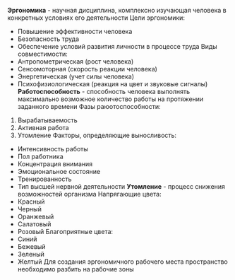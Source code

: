 **Эргономика** - научная дисциплина, комплексно изучающая человека в конкретных условиях его деятельности
Цели эргономики:
- Повышение эффективности человека
- Безопасность труда
- Обеспечение условий развития личности в процессе труда
Виды совместимости:
- Антропометрическая (рост человека)
- Сенсомоторная (скорость реакции человека)
- Энергетическая (учет силы человека)
- Психофизиологическая (реакция на цвет и звуковые сигналы)
**Работоспособность** - способность человека выполнять максимально возможное количество работы на протяжении заданного времени
Фазы раюотоспособности:
1. Вырабатываемость
2. Активная работа
3. Утомление
Факторы, определяющие выносливость:
- Интенсивность работы
- Пол работника
- Концентрация внимания
- Эмоциональное состояние
- Тренированность
- Тип высшей нервной деятельности
**Утомление** - процесс снижения возможностей организма
Напрягающие цвета:
- Красный
- Черный
- Оранжевый
- Салатовый
- Розовый
Благоприятные цвета:
- Синий
- Бежевый
- Зеленый
- Желтый
Для создания эргономичного рабочего места пространство необходимо разбить на рабочие зоны
